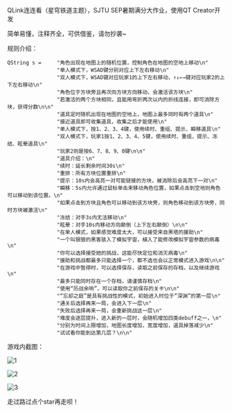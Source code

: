 QLink连连看（星穹铁道主题），SJTU SEP暑期满分大作业，使用QT Creator开发

简单易懂，注释齐全，可供借鉴，请勿抄袭~



规则介绍：

```
QString s =     "角色出现在地图上的随机位置，控制角色在地图的空地上移动\n"
                "单人模式下，WSAD键分别对应上下左右移动\n"
                "双人模式下，WSAD键对应玩家1的上下左右移动，↑↓←→键对应玩家2的上下左右移动\n"
                "角色位于方块旁且再次向方块方向移动，会激活该方块\n"
                "若激活的两个方块相同，且能用弯折两次以内的折线连接，即可消除方块，获得分数\n\n"
                "道具定时随机出现在地图的空地上，地图上最多同时有两个道具\n"
                "接近道具即可收集道具，收集之后才能使用\n"
                "单人模式下，按1、2、3、4键，使用续时、重组、提示、瞬移道具\n"
                "双人模式下，玩家1按1、2、3、4、5键，使用续时、重组、提示、冻结、眩晕道具\n"
                "玩家2则是按6、7、8、9、0键\n\n"
                "道具介绍：\n"
                "续时：延长剩余时间30s\n"
                "重排：所有方块位置重排\n"
                "提示：10s内会高亮一对可能链接的方块，被消除后会高亮下一对\n"
                "瞬移：5s内允许通过鼠标单击来移动角色位置，如果点击到空地则角色可以移动到该位置。\n"
                "如果点击到方块且角色可以移动到该方块旁，则角色移动到该方块旁，同时方块被激活\n"
                "冻结：对手3s内无法移动\n"
                "眩晕：对手10s内移动方向颠倒（上下左右颠倒）\n\n"
                "在单人模式，如果感觉难度太大，可以接受来自黑塔的援助\n"
                "一个叫银狼的黑客骇入了模拟宇宙，植入了能修改模拟宇宙参数的病毒\n"
                "你可以选择接受她的挑战，这能尽快定位和消灭病毒\n"
                "援助和挑战都最多只能选择一个，都不选也会以正常模式进入游戏\n\n"
                "在游戏中暂停时，可以选择保存，读取之前保存的存档，以及继续游戏\n"
                "最多只能同时存在一个存档，请谨慎存档\n"
                "使用“历战余响”，可以读取你之前保存的关卡\n\n"
                "“忘却之庭”是具有挑战性的模式，初始进入时位于“深渊”的第一层\n"
                "通关后选择再来一局，会进入下一层\n"
                "失败后选择再来一局，会重新挑战这一层\n"
                "难度会逐层提升，进入新的一层时，会随机增加四类debuff之一，\n"
                "分别为时间上限增加，地图长度增加，宽度增加，道具掉落减少\n"
                "试试看你能到达第几层？\n\n"
```



游戏内截图：

![1](D:\code_qt\QLink\pictureForReadMe\1.png)



![2](D:\code_qt\QLink\pictureForReadMe\2.png)



![3](D:\code_qt\QLink\pictureForReadMe\3.png)



走过路过点个star再走呗！